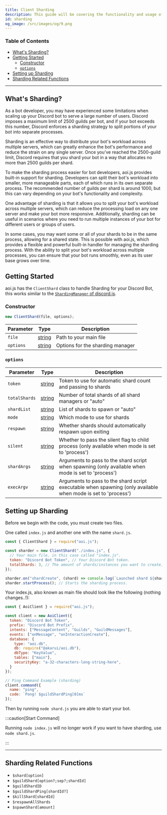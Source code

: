 ```yaml
---
title: Client Sharding
description: This guide will be covering the functionality and usage of client sharding.
id: sharding
og_image: /src/images/og/9.png
---
```


<!-- omit from toc -->
### Table of Contents

- [What's Sharding?](#whats-sharding)
- [Getting Started](#getting-started)
  - [Constructor](#constructor)
  - [`options`](#options)
- [Setting up Sharding](#setting-up-sharding)
- [Sharding Related Functions](#sharding-related-functions)

---

## What's Sharding?

As a bot developer, you may have experienced some limitations when scaling up your Discord bot to serve a large number of users. Discord imposes a maximum limit of 2500 guilds per bot, and if your bot exceeds this number, Discord enforces a sharding strategy to split portions of your bot into separate processes.

Sharding is an effective way to distribute your bot's workload across multiple servers, which can greatly enhance the bot's performance and reduce the strain on any single server. Once you've reached the 2500-guild limit, Discord requires that you shard your bot in a way that allocates no more than 2500 guilds per shard.

To make the sharding process easier for bot developers, aoi.js provides built-in support for sharding. Developers can split their bot's workload into smaller, more manageable parts, each of which runs in its own separate process. The recommended number of guilds per shard is around 1000, but this can vary depending on your bot's functionality and complexity.

One advantage of sharding is that it allows you to split your bot's workload across multiple servers, which can reduce the processing load on any one server and make your bot more responsive. Additionally, sharding can be useful in scenarios where you need to run multiple instances of your bot for different users or groups of users.

In some cases, you may want some or all of your shards to be in the same process, allowing for a shared state. This is possible with aoi.js, which provides a flexible and powerful built-in handler for managing the sharding process. With the ability to split your bot's workload across multiple processes, you can ensure that your bot runs smoothly, even as its user base grows over time.

## Getting Started

aoi.js has the `ClientShard` class to handle Sharding for your Discord Bot, this works similar to the [`ShardingManager` of discord.js](https://old.discordjs.dev/#/docs/discord.js/14.13.0/class/ShardingManager).

### Constructor

```js
new ClientShard(file, options);
```

| Parameter |                                               Type                                                | Description                      |
| --------- | :-----------------------------------------------------------------------------------------------: | -------------------------------- |
| `file`    | [string](https://developer.mozilla.org/en-US/docs/Web/JavaScript/Reference/Global_Objects/String) | Path to your main file           |
| `options` | [string](https://developer.mozilla.org/en-US/docs/Web/JavaScript/Reference/Global_Objects/String) | Options for the sharding manager |

### `options`

| Parameter     |                                               Type                                                | Description                                                                                                   |
| ------------- | :-----------------------------------------------------------------------------------------------: | ------------------------------------------------------------------------------------------------------------- |
| `token`       | [string](https://developer.mozilla.org/en-US/docs/Web/JavaScript/Reference/Global_Objects/String) | Token to use for automatic shard count and passing to shards                                                  |
| `totalShards` | [string](https://developer.mozilla.org/en-US/docs/Web/JavaScript/Reference/Global_Objects/String) | Number of total shards of all shard managers or "auto"                                                        |
| `shardList`   | [string](https://developer.mozilla.org/en-US/docs/Web/JavaScript/Reference/Global_Objects/String) | List of shards to spawn or "auto"                                                                             |
| `mode`        | [string](https://developer.mozilla.org/en-US/docs/Web/JavaScript/Reference/Global_Objects/String) | Which mode to use for shards                                                                                  |
| `respawn`     | [string](https://developer.mozilla.org/en-US/docs/Web/JavaScript/Reference/Global_Objects/String) | Whether shards should automatically respawn upon exiting                                                      |
| `silent`      | [string](https://developer.mozilla.org/en-US/docs/Web/JavaScript/Reference/Global_Objects/String) | Whether to pass the silent flag to child process (only available when mode is set to 'process')               |
| `shardArgs`   | [string](https://developer.mozilla.org/en-US/docs/Web/JavaScript/Reference/Global_Objects/String) | Arguments to pass to the shard script when spawning (only available when mode is set to 'process')            |
| `execArgv`    | [string](https://developer.mozilla.org/en-US/docs/Web/JavaScript/Reference/Global_Objects/String) | Arguments to pass to the shard script executable when spawning (only available when mode is set to 'process') |

## Setting up Sharding

Before we begin with the code, you must create two files.

One called `index.js` and another one with the name `shard.js`.

```js title="shard.js"
const { ClientShard } = require("aoi.js");

const sharder = new ClientShard("./index.js", {
  // Your main file, in this case called "index.js".
  token: "Discord Bot Token", // Your Discord Bot token.
  totalShards: 3, // The amount of shards/instances you want to create, in this case three.
});

sharder.on("shardCreate", (shard) => console.log(`Launched shard ${shard.id}`)); // Used for debugging, can be removed.
sharder.startProcess(); // Starts the sharding process.
```

Your index.js, also known as main file should look like the following (nothing changes..!):

```js title="index.js"
const { AoiClient } = require("aoi.js");

const client = new AoiClient({
  token: "Discord Bot Token",
  prefix: "Discord Bot Prefix",
  intents: ["MessageContent", "Guilds", "GuildMessages"],
  events: ["onMessage", "onInteractionCreate"],
  database: {
    type: "aoi.db",
    db: require("@akarui/aoi.db"),
    dbType: "KeyValue",
    tables: ["main"],
    securityKey: "a-32-characters-long-string-here",
  }
});

// Ping Command Example (sharding)
client.command({
  name: "ping",
  code: `Pong! $guildShardPing[0]ms`
});
```

Then by running `node shard.js` you are able to start your bot.

:::caution[Start Command]

Running `node index.js` will no longer work if you want to have sharding, use `node shard.js`.

:::

---

## Sharding Related Functions

- `$shard[option]`
- `$guildShard[option?;sep?;shardId]`
- `$guildShardID`
- `$guildShardPing[shardId?]`
- `$killShard[shardId]`
- `$respawnAllShards`
- `$spawnShard[amount]`
